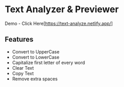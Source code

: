 # Text Analyzer & Previewer

Demo - Click Here[https://text-analyze.netlify.app/]

## Features
- Convert to UpperCase
- Convert to LowerCase
- Capitalize first letter of every word
- Clear Text 
- Copy Text
- Remove extra spaces
